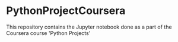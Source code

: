 # PythonProjectCoursera
This repository contains the Jupyter notebook done as a part of the Coursera course 'Python Projects'
